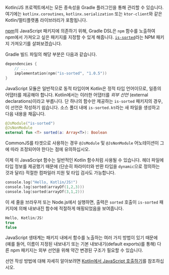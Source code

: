 [//]: # (title: npm 종속성 사용)

Kotlin/JS 프로젝트에서는 모든 종속성을 Gradle 플러그인을 통해 관리할 수 있습니다. 여기에는 `kotlinx.coroutines`, `kotlinx.serialization` 또는 `ktor-client`와 같은 Kotlin/멀티플랫폼 라이브러리가 포함됩니다.

[npm](https://www.npmjs.com/)의 JavaScript 패키지에 의존하기 위해, Gradle DSL은 `npm` 함수를 노출하여 npm에서 가져오고 싶은 패키지를 지정할 수 있게 해줍니다. [`is-sorted`](https://www.npmjs.com/package/is-sorted)라는 NPM 패키지 가져오기를 살펴보겠습니다.

Gradle 빌드 파일의 해당 부분은 다음과 같습니다.

```kotlin
dependencies {
    // ...
    implementation(npm("is-sorted", "1.0.5"))
}
```

JavaScript 모듈은 일반적으로 동적 타입이며 Kotlin은 정적 타입 언어이므로, 일종의 어댑터를 제공해야 합니다. Kotlin에서는 이러한 어댑터를 _외부 선언_ (external declarations)이라고 부릅니다. 단 하나의 함수만 제공하는 `is-sorted` 패키지의 경우, 이 선언은 작성하기 쉽습니다. 소스 폴더 내에 `is-sorted.kt`라는 새 파일을 생성하고 다음 내용을 채웁니다.

```kotlin
@JsModule("is-sorted")
@JsNonModule
external fun <T> sorted(a: Array<T>): Boolean
```

CommonJS를 타겟으로 사용하는 경우 `@JsModule` 및 `@JsNonModule` 어노테이션이 그에 따라 조정되어야 한다는 점에 유의하십시오.

이제 이 JavaScript 함수는 일반적인 Kotlin 함수처럼 사용될 수 있습니다. 헤더 파일에 타입 정보를 제공했기 때문에 (단순히 파라미터와 반환 타입을 `dynamic`으로 정의하는 것과 달리) 적절한 컴파일러 지원 및 타입 검사도 가능합니다.

```kotlin
console.log("Hello, Kotlin/JS!")
console.log(sorted(arrayOf(1,2,3)))
console.log(sorted(arrayOf(3,1,2)))
```

이 세 줄을 브라우저 또는 Node.js에서 실행하면, 출력은 `sorted` 호출이 `is-sorted` 패키지에 의해 내보내진 함수에 적절하게 매핑되었음을 보여줍니다.

```kotlin
Hello, Kotlin/JS!
true
false
```

JavaScript 생태계는 패키지 내에서 함수를 노출하는 여러 가지 방법이 있기 때문에 (예를 들어, 이름이 지정된 내보내기 또는 기본 내보내기(default exports)를 통해) 다른 npm 패키지는 외부 선언을 위해 약간 변경된 구조가 필요할 수 있습니다.

선언 작성 방법에 대해 자세히 알아보려면 [Kotlin에서 JavaScript 호출하기](js-interop.md)를 참조하십시오.